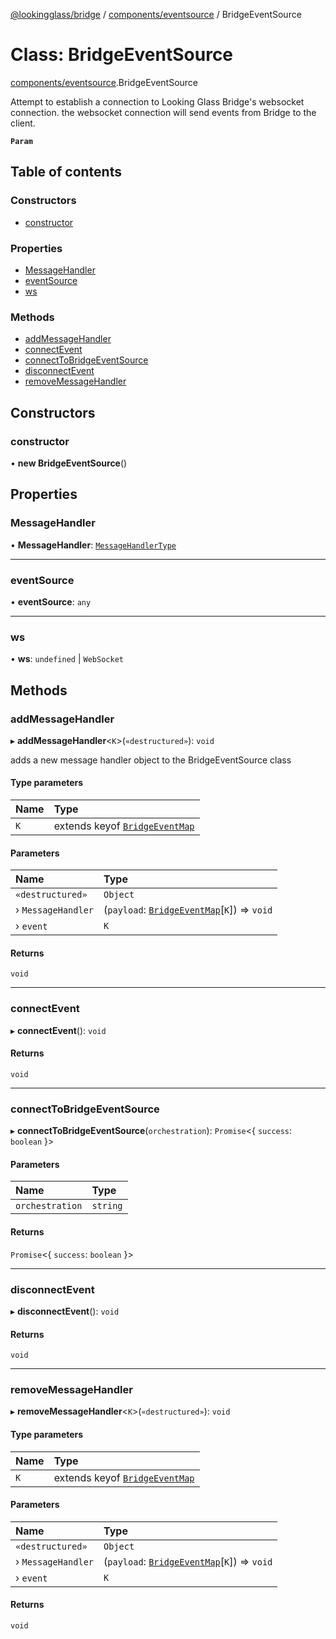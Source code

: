 [@lookingglass/bridge](../README.md) / [components/eventsource](../modules/components_eventsource.md) / BridgeEventSource

# Class: BridgeEventSource

[components/eventsource](../modules/components_eventsource.md).BridgeEventSource

Attempt to establish a connection to Looking Glass Bridge's websocket connection.
the websocket connection will send events from Bridge to the client.

**`Param`**

## Table of contents

### Constructors

- [constructor](components_eventsource.BridgeEventSource.md#constructor)

### Properties

- [MessageHandler](components_eventsource.BridgeEventSource.md#messagehandler)
- [eventSource](components_eventsource.BridgeEventSource.md#eventsource)
- [ws](components_eventsource.BridgeEventSource.md#ws)

### Methods

- [addMessageHandler](components_eventsource.BridgeEventSource.md#addmessagehandler)
- [connectEvent](components_eventsource.BridgeEventSource.md#connectevent)
- [connectToBridgeEventSource](components_eventsource.BridgeEventSource.md#connecttobridgeeventsource)
- [disconnectEvent](components_eventsource.BridgeEventSource.md#disconnectevent)
- [removeMessageHandler](components_eventsource.BridgeEventSource.md#removemessagehandler)

## Constructors

### constructor

• **new BridgeEventSource**()

## Properties

### MessageHandler

• **MessageHandler**: [`MessageHandlerType`](../modules/components_eventsource.md#messagehandlertype)

___

### eventSource

• **eventSource**: `any`

___

### ws

• **ws**: `undefined` \| `WebSocket`

## Methods

### addMessageHandler

▸ **addMessageHandler**<`K`\>(`«destructured»`): `void`

adds a new message handler object to the BridgeEventSource class

#### Type parameters

| Name | Type |
| :------ | :------ |
| `K` | extends keyof [`BridgeEventMap`](../modules/schemas_events.md#bridgeeventmap) |

#### Parameters

| Name | Type |
| :------ | :------ |
| `«destructured»` | `Object` |
| › `MessageHandler` | (`payload`: [`BridgeEventMap`](../modules/schemas_events.md#bridgeeventmap)[`K`]) => `void` |
| › `event` | `K` |

#### Returns

`void`

___

### connectEvent

▸ **connectEvent**(): `void`

#### Returns

`void`

___

### connectToBridgeEventSource

▸ **connectToBridgeEventSource**(`orchestration`): `Promise`<{ `success`: `boolean`  }\>

#### Parameters

| Name | Type |
| :------ | :------ |
| `orchestration` | `string` |

#### Returns

`Promise`<{ `success`: `boolean`  }\>

___

### disconnectEvent

▸ **disconnectEvent**(): `void`

#### Returns

`void`

___

### removeMessageHandler

▸ **removeMessageHandler**<`K`\>(`«destructured»`): `void`

#### Type parameters

| Name | Type |
| :------ | :------ |
| `K` | extends keyof [`BridgeEventMap`](../modules/schemas_events.md#bridgeeventmap) |

#### Parameters

| Name | Type |
| :------ | :------ |
| `«destructured»` | `Object` |
| › `MessageHandler` | (`payload`: [`BridgeEventMap`](../modules/schemas_events.md#bridgeeventmap)[`K`]) => `void` |
| › `event` | `K` |

#### Returns

`void`
